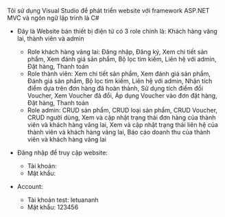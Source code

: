 Tôi sử dụng Visual Studio để phát triển website với framework ASP.NET MVC và ngôn ngữ lập trình là C#
- Đây là Website bán thiết bị điện tử có 3 role chính là: Khách hàng vãng lai, thành viên và admin
  + Role khách hàng vãng lai: Đăng nhập, Đăng ký, Xem chi tiết sản phẩm, Xem đánh giá sản phẩm, Bộ lọc tìm kiếm, Liên hệ với admin, Đặt hàng, Thanh toán
  + Role thành viên: Xem chi tiết sản phẩm, Xem đánh giá sản phẩm, Đánh giá sản phẩm, Bộ lọc tìm kiếm, Liên hệ với admin, Nhận tích điểm dựa trên đơn hàng đã hoàn thành, Sử dụng tích điểm đổi Voucher, Xem Voucher đã đổi, Áp dụng Voucher vào đơn đặt hàng, Đặt hàng, Thanh toán
  + Role admin: CRUD sản phẩm, CRUD loại sản phẩm, CRUD Voucher, CRUD người dùng, Xem và cập nhật trạng thái đơn hàng của thành viên và khách hàng vãng lai, Xem và cập nhật trạng thái liên hệ của thành viên và khách hàng vãng lai, Báo cáo doanh thu của thành viên và khách hàng vãng lai
 
- Đăng nhập để truy cập website:
  + Tài khoản:
  + Mật khẩu: 
  

- Account:
  + Tài khoản test: letuananh
  + Mật khẩu: 123456
